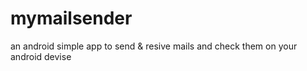# mymailsender
an android simple app to send &amp; resive mails and check them on your android devise
